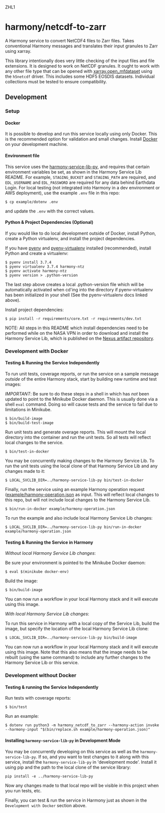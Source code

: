 ZHL1
# harmony/netcdf-to-zarr

A Harmony service to convert NetCDF4 files to Zarr files.  Takes conventional Harmony messages and translates
their input granules to Zarr using xarray.

This library intentionally does very little checking of the input files and file extensions.  It is designed
to work on NetCDF granules.  It ought to work with any other file type that can be opened with
[xarray.open_mfdataset](http://xarray.pydata.org/en/stable/generated/xarray.open_mfdataset.html) using the
`h5netcdf` driver.  This includes some HDF5 EOSDIS datasets.  Individual collections must be tested to ensure
compatibility.


## Development

### Setup

#### Docker

It is possible to develop and run this service locally using only Docker.  This is the recommended option
for validation and small changes. Install [Docker](https://www.docker.com/get-started) on your development
machine.

#### Environment file

This service uses the
[harmony-service-lib-py](https://github.com/nasa/harmony-service-lib-py),
and requires that certain environment variables be set, as shown in the Harmony Service Lib README. For example,
`STAGING_BUCKET` and `STAGING_PATH` are required, and `EDL_USERNAME` and `EDL_PASSWORD` are required for any
data behind Earthdata Login. For local testing (not integrated into Harmony in a dev environment or AWS
deployment), use the example `.env` file in this repo:

    $ cp example/dotenv .env

and update the `.env` with the correct values.

#### Python & Project Dependencies (Optional)

If you would like to do local development outside of Docker, install Python, create a Python virtualenv,
and install the project dependencies.

If you have [pyenv](https://github.com/pyenv/pyenv) and
[pyenv-virtualenv](https://github.com/pyenv/pyenv-virtualenv) installed (recommended), install Python and
create a virtualenv:

    $ pyenv install 3.7.4
    $ pyenv virtualenv 3.7.4 harmony-ntz
    $ pyenv activate harmony-ntz
    $ pyenv version > .python-version

The last step above creates a local .python-version file which will be automatically activated when cd'ing into the
directory if pyenv-virtualenv has been initialized in your shell (See the pyenv-virtualenv docs linked above).

Install project dependencies:

    $ pip install -r requirements/core.txt -r requirements/dev.txt

NOTE: All steps in this README which install dependencies need to be performed while on the NASA VPN
in order to download and install the Harmony Service Lib, which is published on the
[Nexus artifact repository](https://maven.earthdata.nasa.gov/).

### Development with Docker

#### Testing & Running the Service Independently

To run unit tests, coverage reports, or run the service on a sample message _outside_ of the
entire Harmony stack, start by building new runtime and test images:

*IMPORTANT*: Be sure to do these steps in a shell in which has *not* been updated to point to
the Minikube Docker daemon. This is usually done via a shell `eval` command. Doing so will
cause tests and the service to fail due to limitations in Minikube.

    $ bin/build-image
    $ bin/build-test-image

Run unit tests and generate overage reports. This will mount the local directory into the
container and run the unit tests. So all tests will reflect local changes to the service.

    $ bin/test-in-docker

You may be concurrently making changes to the Harmony Service Lib. To run the unit tests using
the local clone of that Harmony Service Lib and any changes made to it:

    $ LOCAL_SVCLIB_DIR=../harmony-service-lib-py bin/test-in-docker

Finally, run the service using an example Harmony operation request
([example/harmony-operation.json](example/harmony-operation.json) as input.  This will reflect
local changes to this repo, but will not include local changes to the Harmony Service Lib.

    $ bin/run-in-docker example/harmony-operation.json

To run the example and also include local Harmony Service Lib changes:

    $ LOCAL_SVCLIB_DIR=../harmony-service-lib-py bin/run-in-docker example/harmony-operation.json

#### Testing & Running the Service in Harmony

*Without local Harmony Service Lib changes*:

Be sure your environment is pointed to the Minikube Docker daemon:

    $ eval $(minikube docker-env)

Build the image:

    $ bin/build-image

You can now run a workflow in your local Harmony stack and it will execute using this image.

*With local Harmony Service Lib changes*:

To run this service in Harmony *with* a local copy of the Service Lib, build
the image, but specify the location of the local Harmony Service Lib clone:

    $ LOCAL_SVCLIB_DIR=../harmony-service-lib-py bin/build-image

You can now run a workflow in your local Harmony stack and it will execute using this image.
Note that this also means that the image needs to be rebuilt (using the same command) to
include any further changes to the Harmony Service Lib or this service.

### Development without Docker

#### Testing & running the Service Independently

Run tests with coverage reports:

    $ bin/test

Run an example:

    $ dotenv run python3 -m harmony_netcdf_to_zarr --harmony-action invoke --harmony-input "$(bin/replace.sh example/harmony-operation.json)"

#### Installing `harmony-service-lib-py` in Development Mode

You may be concurrently developing on this service as well as the `harmony-service-lib-py`. If so, and you
want to test changes to it along with this service, install the `harmony-service-lib-py` in 'development mode'.
Install it using pip and the path to the local clone of the service library:

```
pip install -e ../harmony-service-lib-py
```

Now any changes made to that local repo will be visible in this project when you run tests, etc.

Finally, you can test & run the service in Harmony just as shown in the `Development with Docker` section above.
